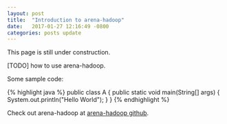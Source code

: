```yaml
---
layout: post
title:  "Introduction to arena-hadoop"
date:   2017-01-27 12:16:49 -0800
categories: posts update
---
```


This page is still under construction.

[TODO] how to use arena-hadoop.

Some sample code:

{% highlight java %}
public class A {
  public static void main(String[] args) {
    System.out.println("Hello World");
  }
}
{% endhighlight %}

Check out arena-hadoop at [arena-hadoop github][arena-hadoop-github].

[arena-hadoop-github]: https://github.com/binyuanchen/arena-hadoop
